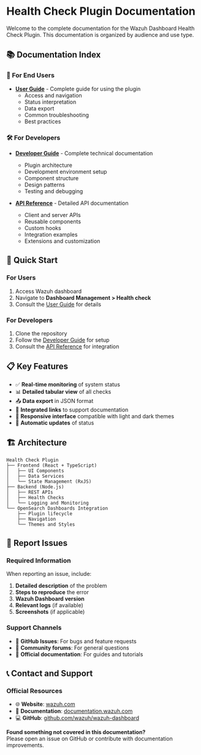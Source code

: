 # Health Check Plugin Documentation

Welcome to the complete documentation for the Wazuh Dashboard Health Check Plugin. This documentation is organized by audience and use type.

## 📚 Documentation Index

### 👥 For End Users

- **[User Guide](./USER_GUIDE.md)** - Complete guide for using the plugin
  - Access and navigation
  - Status interpretation
  - Data export
  - Common troubleshooting
  - Best practices

### 🛠️ For Developers

- **[Developer Guide](./DEVELOPER_GUIDE.md)** - Complete technical documentation

  - Plugin architecture
  - Development environment setup
  - Component structure
  - Design patterns
  - Testing and debugging

- **[API Reference](./API_REFERENCE.md)** - Detailed API documentation
  - Client and server APIs
  - Reusable components
  - Custom hooks
  - Integration examples
  - Extensions and customization

## 🚀 Quick Start

### For Users

1. Access Wazuh dashboard
2. Navigate to **Dashboard Management > Health check**
3. Consult the [User Guide](./USER_GUIDE.md) for details

### For Developers

1. Clone the repository
2. Follow the [Developer Guide](./DEVELOPER_GUIDE.md) for setup
3. Consult the [API Reference](./API_REFERENCE.md) for integration

## 📋 Key Features

- ✅ **Real-time monitoring** of system status
- 📊 **Detailed tabular view** of all checks
- 📤 **Data export** in JSON format
- 🔗 **Integrated links** to support documentation
- 🎨 **Responsive interface** compatible with light and dark themes
- 🔄 **Automatic updates** of status

## 🏗️ Architecture

```
Health Check Plugin
├── Frontend (React + TypeScript)
│   ├── UI Components
│   ├── Data Services
│   └── State Management (RxJS)
├── Backend (Node.js)
│   ├── REST APIs
│   ├── Health Checks
│   └── Logging and Monitoring
└── OpenSearch Dashboards Integration
    ├── Plugin lifecycle
    ├── Navigation
    └── Themes and Styles
```

## 🐛 Report Issues

### Required Information

When reporting an issue, include:

1. **Detailed description** of the problem
2. **Steps to reproduce** the error
3. **Wazuh Dashboard version**
4. **Relevant logs** (if available)
5. **Screenshots** (if applicable)

### Support Channels

- 🐛 **GitHub Issues**: For bugs and feature requests
- 💬 **Community forums**: For general questions
- 📖 **Official documentation**: For guides and tutorials

## 📞 Contact and Support

### Official Resources

- 🌐 **Website**: [wazuh.com](https://wazuh.com)
- 📖 **Documentation**: [documentation.wazuh.com](https://documentation.wazuh.com)
- 💻 **GitHub**: [github.com/wazuh/wazuh-dashboard](https://github.com/wazuh/wazuh-dashboard)

**Found something not covered in this documentation?**  
Please open an issue on GitHub or contribute with documentation improvements.
